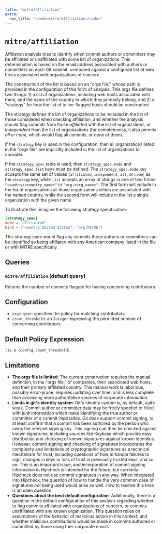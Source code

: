 ```yaml
---
title: "mitre/affiliation"
extra:
  nav_title: "<code>mitre/affiliation</code>"
---
```


# `mitre/affiliation`

Affiliation analysis tries to identify when commit authors or committers
may be affiliated or unaffiliated with some list of organizations.
This determination is based on the email address associated with authors or
committers on each Git commit, compared against a configured list of web hosts
associated with organizations of concern.

The construction of the list is based on an "orgs file," whose path is provided
in the configuration of this form of analysis. This orgs file defines two
things: 1) a list of organizations, including web hosts associated with them,
and the name of the country to which they primarily belong, and 2) a "strategy"
for how the list of to-be-flagged hosts should be constructed.

The strategy defines the list of organizations to be included in the list of
those considered when checking affiliation, and whether the analysis should
flag commits from those _affiliated_ with the list of organizations, or
_independent_ from the list of organizations (for completeness, it also
permits _all_ or _none_, which would flag all commits, or none of them).

If the `strategy` key is used in the configuration, then all organizations
listed in the "orgs file" are implicitly included in the list of organizations
to consider.

If the `strategy_spec` table is used, then `strategy_spec.mode` and
`strategy_spec.list` keys must be defined. The `strategy_spec.mode` key accepts
the same set of values (`affiliated`, `independent`, `all`, or `none`) as the
`strategy` key, while `list` accepts an array of strings in one of two forms:
`"country:<country_name>"` or `"org:<org_name>"`. The first form will include
in the list of organizations all those organizations which are associated with
the named country, while the second form will include in the list a single
organization with the given name.

To illustrate this, imagine the following strategy specification:

```toml
[strategy_spec]
mode = "affiliated"
kind = ["country:United States", "org:MITRE"]
```

This strategy spec would flag any commits those authors or committers can be
identified as being affiliated with any American company listed in the file or
with MITRE specifically.

## Queries

### `mitre/affiliation` (default query)

Returns the number of commits flagged for having concerning contributors.

## Configuration

- `orgs_spec`: specifies the policy for matching contributors
- `count_threshold`: an `Integer` expressing the permitted number of concerning
  contributors.

## Default Policy Expression

`lte $ {config.count_threshold}`

## Limitations

* __The orgs file is limited__: The current construction requires the manual
  definition, in the "orgs file," of companies, their associated web hosts, and
  their primary affiliated country. This manual work is laborious, possibly
  error-prone, requires updating over time, and is less complete than accessing
  more authoritative sources of corporate information.
* __Limits in git's identity system__: Git's identity system is, by default,
  quite weak. Commit author or committer data may be freely spoofed or filled
  with junk information which make identifying the true author or committer of
  a commit impossible. Git _does_ support commit signing, to at least confirm
  that a commit has been authored by the person who owns the relevant signing
  key. This signing can then be checked against known signatures, including
  sources like Keybase which provide easy distribution and checking of known
  signatures against known identities. However, commit signing and checking of
  signatures incorporates the complexity and limitations of cryptographic
  signatures as a technical mechanism for trust, including questions of how to
  handle failures to sign, changes in keys or loss of trust in previously
  trusted keys, and so on. This is an important issue, and incorporation of
  commit signing information in Hipcheck is intended for the future, but
  currently Hipcheck does not use commit signatures in any way. When
  integrated into Hipcheck, the question of how to handle the very common
  case of signatures _not_ being used would arise as well. How to resolve
  this here is an open question.
* __Questions about the best default configuration__: Additionally, there is a
  question in the default configuration of this analysis regarding whether to
  flag commits affiliated with organizations of concern, or commits
  unaffiliated with any known organization. This question relies on assumptions
  of the behavior of malicious actors in this context, and whether malicious
  contributions would be made in commits authored or committed by those using
  their corporate emails.
